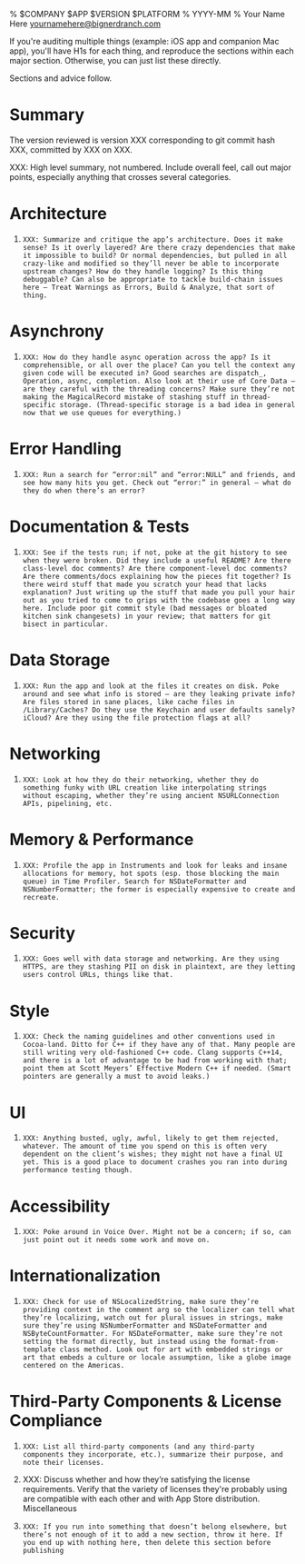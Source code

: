 % $COMPANY $APP $VERSION $PLATFORM
% YYYY-MM
% Your Name Here <yournamehere@bignerdranch.com>

If you're auditing multiple things (example: iOS app and companion Mac app), you'll have H1s for each thing, and reproduce the sections within each major section. Otherwise, you can just list these directly.

Sections and advice follow.

# Summary

The version reviewed is version XXX corresponding to git commit hash XXX, committed by XXX on XXX.

XXX: High level summary, not numbered. Include overall feel, call out major points, especially anything that crosses several categories.

# Architecture

1.     XXX: Summarize and critique the app’s architecture. Does it make sense? Is it overly layered? Are there crazy dependencies that make it impossible to build? Or normal dependencies, but pulled in all crazy-like and modified so they’ll never be able to incorporate upstream changes? How do they handle logging? Is this thing debuggable? Can also be appropriate to tackle build-chain issues here – Treat Warnings as Errors, Build & Analyze, that sort of thing.

# Asynchrony
1.     XXX: How do they handle async operation across the app? Is it comprehensible, or all over the place? Can you tell the context any given code will be executed in? Good searches are dispatch_, Operation, async, completion. Also look at their use of Core Data – are they careful with the threading concerns? Make sure they’re not making the MagicalRecord mistake of stashing stuff in thread-specific storage. (Thread-specific storage is a bad idea in general now that we use queues for everything.)

# Error Handling

1.     XXX: Run a search for “error:nil” and “error:NULL” and friends, and see how many hits you get. Check out “error:” in general – what do they do when there’s an error?

# Documentation & Tests

1.     XXX: See if the tests run; if not, poke at the git history to see when they were broken. Did they include a useful README? Are there class-level doc comments? Are there component-level doc comments? Are there comments/docs explaining how the pieces fit together? Is there weird stuff that made you scratch your head that lacks explanation? Just writing up the stuff that made you pull your hair out as you tried to come to grips with the codebase goes a long way here. Include poor git commit style (bad messages or bloated kitchen sink changesets) in your review; that matters for git bisect in particular.

# Data Storage

1.     XXX: Run the app and look at the files it creates on disk. Poke around and see what info is stored – are they leaking private info? Are files stored in sane places, like cache files in /Library/Caches? Do they use the Keychain and user defaults sanely? iCloud? Are they using the file protection flags at all?

# Networking

1.     XXX: Look at how they do their networking, whether they do something funky with URL creation like interpolating strings without escaping, whether they’re using ancient NSURLConnection APIs, pipelining, etc.

# Memory & Performance

1.     XXX: Profile the app in Instruments and look for leaks and insane allocations for memory, hot spots (esp. those blocking the main queue) in Time Profiler. Search for NSDateFormatter and NSNumberFormatter; the former is especially expensive to create and recreate.

# Security

1.     XXX: Goes well with data storage and networking. Are they using HTTPS, are they stashing PII on disk in plaintext, are they letting users control URLs, things like that.

# Style

1.     XXX: Check the naming guidelines and other conventions used in Cocoa-land. Ditto for C++ if they have any of that. Many people are still writing very old-fashioned C++ code. Clang supports C++14, and there is a lot of advantage to be had from working with that; point them at Scott Meyers’ Effective Modern C++ if needed. (Smart pointers are generally a must to avoid leaks.)

# UI

1.     XXX: Anything busted, ugly, awful, likely to get them rejected, whatever. The amount of time you spend on this is often very dependent on the client’s wishes; they might not have a final UI yet. This is a good place to document crashes you ran into during performance testing though.

# Accessibility

1.     XXX: Poke around in Voice Over. Might not be a concern; if so, can just point out it needs some work and move on.

# Internationalization

1.     XXX: Check for use of NSLocalizedString, make sure they’re providing context in the comment arg so the localizer can tell what they’re localizing, watch out for plural issues in strings, make sure they’re using NSNumberFormatter and NSDateFormatter and NSByteCountFormatter. For NSDateFormatter, make sure they’re not setting the format directly, but instead using the format-from-template class method. Look out for art with embedded strings or art that embeds a culture or locale assumption, like a globe image centered on the Americas.

# Third-Party Components & License Compliance

1.     XXX: List all third-party components (and any third-party components they incorporate, etc.), summarize their purpose, and note their licenses.

2. XXX: Discuss whether and how they’re satisfying the license requirements. Verify that the variety of licenses they're probably using are compatible with each other and with App Store distribution.
Miscellaneous

1.     XXX: If you run into something that doesn’t belong elsewhere, but there’s not enough of it to add a new section, throw it here. If you end up with nothing here, then delete this section before publishing
